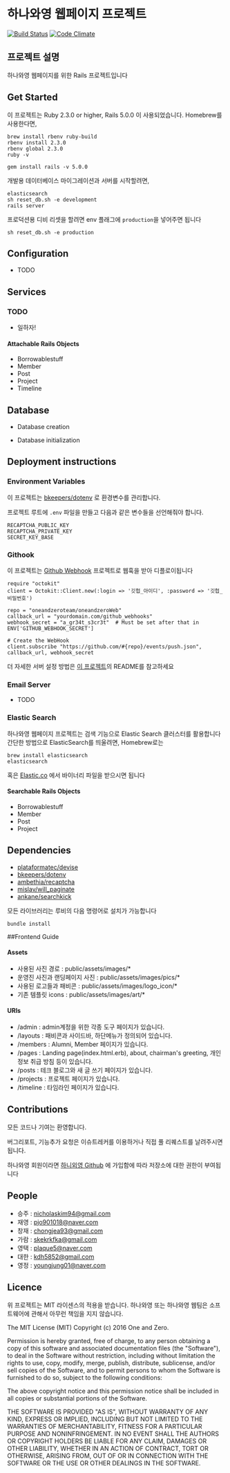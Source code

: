 하나와영 웹페이지 프로젝트  
==============

[![Build Status](https://travis-ci.org/oneandzeroteam/oneandzeroWeb.svg?branch=master)](https://travis-ci.org/oneandzeroteam/oneandzeroWeb) [![Code Climate](https://codeclimate.com/github/oneandzeroteam/oneandzeroWeb/badges/gpa.svg)](https://codeclimate.com/github/oneandzeroteam/oneandzeroWeb)



## 프로젝트 설명
하나와영 웹페이지를 위한 Rails 프로젝트입니다

## Get Started

이 프로젝트는 Ruby 2.3.0 or higher, Rails 5.0.0 이 사용되었습니다.
Homebrew를 사용한다면, 

```
brew install rbenv ruby-build
rbenv install 2.3.0
rbenv global 2.3.0
ruby -v

gem install rails -v 5.0.0
```

개발용 데이터베이스 마이그레이션과 서버를 시작할려면, 
```
elasticsearch
sh reset_db.sh -e development
rails server
```

프로덕션용 디비 리셋을 할려면 env 플래그에 `production`을 넣어주면 됩니다 
```
sh reset_db.sh -e production
```


## Configuration 
- TODO


## Services

### TODO
- 일하자!

#### Attachable Rails Objects
- Borrowablestuff
- Member
- Post
- Project
- Timeline

## Database
* Database creation

* Database initialization



## Deployment instructions

### Environment Variables

이 프로젝트는 [bkeepers/dotenv](https://github.com/bkeepers/dotenv) 로 환경변수를 관리합니다.

프로젝트 루트에 `.env` 파일을 만들고 다음과 같은 변수들을 선언해줘야 합니다.
```
RECAPTCHA_PUBLIC_KEY
RECAPTCHA_PRIVATE_KEY
SECRET_KEY_BASE
```

### Githook

이 프로젝트는 [Github Webhook](https://github.com/oneandzeroteam/github-webhook) 프로젝트로 웹훅을 받아 디플로이됩니다

```
require "octokit"
client = Octokit::Client.new(:login => '깃헙_아이디', :password => '깃헙_비밀번호')

repo = "oneandzeroteam/oneandzeroWeb"
callback_url = "yourdomain.com/github_webhooks"
webhook_secret = "a_gr34t_s3cr3t"  # Must be set after that in ENV['GITHUB_WEBHOOK_SECRET']

# Create the WebHook
client.subscribe "https://github.com/#{repo}/events/push.json", callback_url, webhook_secret
```

더 자세한 서버 설정 방법은 [이 프로젝트](https://github.com/ssaunier/github_webhook)의 README를 참고하세요

### Email Server
- TODO 

### Elastic Search

하나와영 웹페이지 프로젝트는 검색 기능으로 Elastic Search 클러스터를 활용합니다
간단한 방법으로 ElasticSearch를 띄울려면, Homebrew로는 

```
brew install elasticsearch
elasticsearch
```

혹은 [Elastic.co](http://elastic.co) 에서 바이너리 파일을 받으시면 됩니다



#### Searchable Rails Objects
- Borrowablestuff
- Member
- Post
- Project

## Dependencies

- [plataformatec/devise](https://github.com/plataformatec/devise)
- [bkeepers/dotenv](https://github.com/bkeepers/dotenv) 
- [ambethia/recaptcha](https://github.com/ambethia/recaptcha)
- [mislav/will_paginate](https://github.com/mislav/will_paginate)
- [ankane/searchkick](https://github.com/ankane/searchkick)

모든 라이브러리는 루비의 다음 명령어로 설치가 가능합니다

```
bundle install
```

##Frontend Guide

#### Assets
- 사용된 사진 경로 : public/assets/images/*
- 운영진 사진과 랜딩페이지 사진 : public/assets/images/pics/* 
- 사용된 로고들과 패비콘 : public/assets/images/logo_icon/* 
- 기존 템플릿 icons : public/assets/images/art/*

#### URIs
- /admin : admin계정을 위한 각종 도구 페이지가 있습니다.
- /layouts : 패비콘과 사이드바, 하단메뉴가 정의되어 있습니다.
- /members : Alumni, Member 페이지가 있습니다.
- /pages : Landing page(index.html.erb), about, chairman's greeting, 개인정보 취급 방침 등이 있습니다.
- /posts : 테크 블로그와 새 글 쓰기 페이지가 있습니다.
- /projects : 프로젝트 페이지가 있습니다.
- /timeline : 타임라인 페이지가 있습니다.

## Contributions

모든 코드나 기여는 환영합니다.  

버그리포트, 기능추가 요청은 이슈트레커를 이용하거나 직접 풀 리퀘스트를 날려주시면 됩니다.

하나와영 회원이라면 [하니외영 Github](https://github.com/oneandzeroteam) 에 가입함에 따라 저장소에 대한 권한이 부여됩니다

## People

- 승주 : nicholaskim94@gmail.com
- 재영 : pjo901018@naver.com
- 창재 : chongjea93@gmail.com
- 가람 : skekrkfka@gmail.com
- 영택 : plaque5@naver.com
- 대한 : kdh5852@gmail.com
- 영정 : youngjung01@naver.com


## Licence

위 프로젝트는 MIT 라이센스의 적용을 받습니다. 하나와영 또는 하나와영 웹팀은 소프트웨어에 관해서 아무런 책임을 지지 않습니다.

The MIT License (MIT)
Copyright (c) 2016 One and Zero.

Permission is hereby granted, free of charge, to any person obtaining a copy of this software and associated documentation files (the "Software"), to deal in the Software without restriction, including without limitation the rights to use, copy, modify, merge, publish, distribute, sublicense, and/or sell copies of the Software, and to permit persons to whom the Software is furnished to do so, subject to the following conditions:

The above copyright notice and this permission notice shall be included in all copies or substantial portions of the Software.

THE SOFTWARE IS PROVIDED "AS IS", WITHOUT WARRANTY OF ANY KIND, EXPRESS OR IMPLIED, INCLUDING BUT NOT LIMITED TO THE WARRANTIES OF MERCHANTABILITY, FITNESS FOR A PARTICULAR PURPOSE AND NONINFRINGEMENT. IN NO EVENT SHALL THE AUTHORS OR COPYRIGHT HOLDERS BE LIABLE FOR ANY CLAIM, DAMAGES OR OTHER LIABILITY, WHETHER IN AN ACTION OF CONTRACT, TORT OR OTHERWISE, ARISING FROM, OUT OF OR IN CONNECTION WITH THE SOFTWARE OR THE USE OR OTHER DEALINGS IN THE SOFTWARE.

